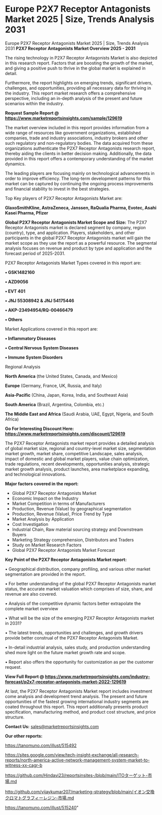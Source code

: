# Europe P2X7 Receptor Antagonists Market 2025 | Size, Trends Analysis 2031
Europe P2X7 Receptor Antagonists Market 2025 | Size, Trends Analysis 2031
<Strong> P2X7 Receptor Antagonists Market Overview 2025 - 2031</strong>

The rising technology in P2X7 Receptor Antagonists Market is also depicted in this research report. Factors that are boosting the growth of the market, and giving a positive push to thrive in the global market is explained in detail.

Furthermore, the report highlights on emerging trends, significant drivers, challenges, and opportunities, providing all necessary data for thriving in the industry. This report market research offers a comprehensive perspective, including an in-depth analysis of the present and future scenarios within the industry.

<strong>Request Sample Report @ <a href=https://www.marketreportsinsights.com/sample/129619>https://www.marketreportsinsights.com/sample/129619</a></strong>

The market overview included in this report provides information from a wide range of resources like government organizations, established companies, trade and industry associations, industry brokers and other such regulatory and non-regulatory bodies. The data acquired from these organizations authenticate the P2X7 Receptor Antagonists research report, thereby aiding the clients in better decision making. Additionally, the data provided in this report offers a contemporary understanding of the market dynamics.

The leading players are focusing mainly on technological advancements in order to improve efficiency. The long-term development patterns for this market can be captured by continuing the ongoing process improvements and financial stability to invest in the best strategies.

Top Key players of P2X7 Receptor Antagonists Market are:

<strong>GlaxoSmithKline, AstraZeneca, Janssen, RaQualia Pharma, Evotec, Asahi Kasei Pharma, Pfizer</strong>

<strong><b>Global P2X7 Receptor Antagonists Market Scope and Size:</b></strong>
The P2X7 Receptor Antagonists market is declared segment by company, region (country), type, and application. Players, stakeholders, and other participants in the global P2X7 Receptor Antagonists market will gain the market scope as they use the report as a powerful resource. The segmental analysis focuses on revenue and product by type and application and the forecast period of 2025-2031.

P2X7 Receptor Antagonists Market Types covered in this report are:

<strong>• GSK1482160

• AZD9056

• EVT 401

• JNJ 55308942 & JNJ 54175446

• AKP-23494954/RQ-00466479

• Others</strong>

Market Applications covered in this report are:

<strong>• Inflammatory Diseases

• Central Nervous System Diseases

• Immune System Disorders</strong> 

Regional Analysis

<strong>North America</strong> (the United States, Canada, and Mexico)

<strong>Europe</strong> (Germany, France, UK, Russia, and Italy)

<strong>Asia-Pacific</strong> (China, Japan, Korea, India, and Southeast Asia)

<strong>South America</strong> (Brazil, Argentina, Colombia, etc.)

<strong>The Middle East and Africa</strong> (Saudi Arabia, UAE, Egypt, Nigeria, and South Africa)

<strong>Go For Interesting Discount Here: <a href=https://www.marketreportsinsights.com/discount/129619>https://www.marketreportsinsights.com/discount/129619</a></strong>

The P2X7 Receptor Antagonists market report provides a detailed analysis of global market size, regional and country-level market size, segmentation market growth, market share, competitive Landscape, sales analysis, impact of domestic and global market players, value chain optimization, trade regulations, recent developments, opportunities analysis, strategic market growth analysis, product launches, area marketplace expanding, and technological innovations.

<strong><b>Major factors covered in the report:</b></strong>
<ul>
  <li>Global P2X7 Receptor Antagonists Market </li>
  <li>Economic Impact on the Industry</li>
  <li>Market Competition in terms of Manufacturers</li>
  <li>Production, Revenue (Value) by geographical segmentation</li>
  <li>Production, Revenue (Value), Price Trend by Type</li>
  <li>Market Analysis by Application</li>
  <li>Cost Investigation</li>
  <li>Industrial Chain, Raw material sourcing strategy and Downstream Buyers</li>
  <li>Marketing Strategy comprehension, Distributors and Traders</li>
  <li>Study on Market Research Factors</li>
  <li>Global P2X7 Receptor Antagonists Market Forecast</li>
</ul>

<strong><b>Key Point of the P2X7 Receptor Antagonists Market report:</b></strong>

• Geographical distribution, company profiling, and various other market segmentation are provided in the report.

• For better understanding of the global P2X7 Receptor Antagonists market status, the accurate market valuation which comprises of size, share, and revenue are also covered.

• Analysis of the competitive dynamic factors better extrapolate the complete market overview

• What will be the size of the emerging P2X7 Receptor Antagonists market in 2031?

• The latest trends, opportunities and challenges, and growth drivers provide better construal of the P2X7 Receptor Antagonists Market.

• In-detail industrial analysis, sales study, and production understanding shed more light on the future market growth rate and scope.

• Report also offers the opportunity for customization as per the customer request.

<strong><b>View Full Report @ <a href=https://www.marketreportsinsights.com/industry-forecast/p2x7-receptor-antagonists-market-2022-129619>https://www.marketreportsinsights.com/industry-forecast/p2x7-receptor-antagonists-market-2022-129619</a></b></strong>


At last, the P2X7 Receptor Antagonists Market report includes investment come analysis and development trend analysis. The present and future opportunities of the fastest growing international industry segments are coated throughout this report. This report additionally presents product specification, manufacturing method, and product cost structure, and price structure.

<strong>Contact Us:</strong>
sales@marketreportsinsights.com

<strong>Our other reports:</strong>

<a href=https://tanomuno.com/illust/515492>https://tanomuno.com/illust/515492</a>

<a href=https://sites.google.com/view/tech-insight-exchange/all-research-reports/north-america-active-network-management-system-market-to-witness-xx-cagr-b>https://sites.google.com/view/tech-insight-exchange/all-research-reports/north-america-active-network-management-system-market-to-witness-xx-cagr-b</a>

<a href=https://github.com/Hindavi23/reportsinsites-/blob/main/ITOターゲット-市場.md>https://github.com/Hindavi23/reportsinsites-/blob/main/ITOターゲット-市場.md</a>

<a href=http://github.com/vijaykumar207/marketing-strategy/blob/main/イオン交換クロマトグラフィーレジン-市場.md>http://github.com/vijaykumar207/marketing-strategy/blob/main/イオン交換クロマトグラフィーレジン-市場.md</a>

<a href=https://tanomuno.com/illust/515240>https://tanomuno.com/illust/515240</a>"
